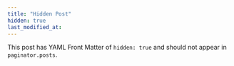 ```yaml
---
title: "Hidden Post"
hidden: true
last_modified_at:
---
```


This post has YAML Front Matter of `hidden: true` and should not appear in `paginator.posts`.
